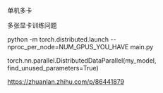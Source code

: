 单机多卡

多张显卡训练问题

python -m torch.distributed.launch --nproc_per_node=NUM_GPUS_YOU_HAVE main.py

torch.nn.parallel.DistributedDataParallel(my_model, find_unused_parameters=True)

https://zhuanlan.zhihu.com/p/86441879

